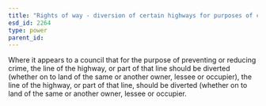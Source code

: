 ```yaml
---
title: "Rights of way - diversion of certain highways for purposes of crime prevention, etc"
esd_id: 2264
type: power
parent_id:  
---
```


Where it appears to a council that for the purpose of preventing or reducing crime, the line of the highway, or part of that line should be diverted (whether on to land of the same or another owner, lessee or occupier), the line of the highway, or part of that line, should be diverted (whether on to land of the same or another owner, lessee or occupier.

